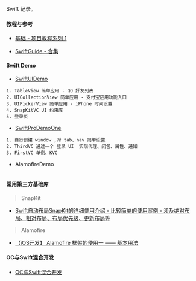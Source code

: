 <!-- # Swift-WYH -->
Swift 记录。


#### 教程与参考
* [基础 - 项目教程系列 1](https://github.com/iOS-Swift-Developers/Swift)

* [SwiftGuide - 合集](https://github.com/ipader/SwiftGuide)

#### Swift Demo
* [SwiftUIDemo](https://github.com/itwyhuaing/Swift-WYH/tree/master/SwiftUIDemo)

```
1. TableView 简单应用 - QQ 好友列表
2. UICollectionView 简单应用 - 支付宝应用功能入口
3. UIPickerView 简单应用 - iPhone 时间设置
4. SnapKitVC UI 约束库
5. 登录页
```

* [SwiftProDemoOne](https://github.com/itwyhuaing/Swift-WYH/tree/master/SwiftProDemoOne)

```
1. 自行创建 window ,对 tab、nav 简单设置
2. ThirdVC 通过一个 登录 UI  实现代理、闭包、属性、通知
3. FirstVC 单例、KVC
```

* AlamofireDemo

```

```

#### 常用第三方基础库

> SnapKit

* [Swift自动布局SnapKit的详细使用介绍 - 比较简单的使用案例 - 涉及绝对布局、相对布局、布局优先级、更新布局等 ](https://www.jianshu.com/p/2bad53a2a180)


> Alamofire

* [【iOS开发】 Alamofire 框架的使用一 —— 基本用法](https://www.jianshu.com/p/f8c3adb056cf)

#### OC与Swift混合开发
* [OC与Swift混合开发](https://github.com/itwyhuaing/Swift-WYH/tree/master/OC与Swift混合开发)
